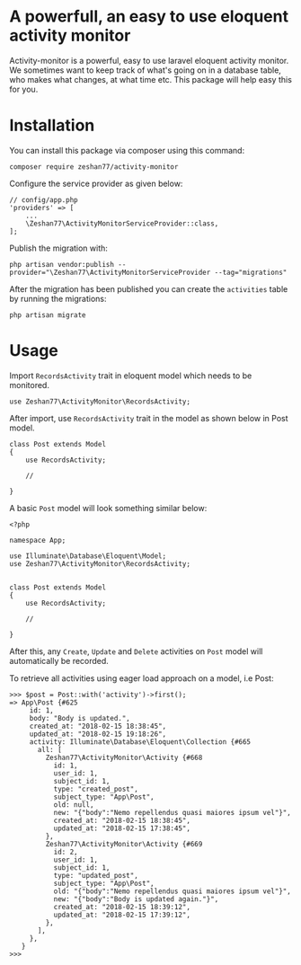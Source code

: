 # A powerfull, an easy to use eloquent activity monitor

Activity-monitor is a powerful, easy to use laravel eloquent activity monitor. We sometimes want to keep track of what's going on in a database table, who makes what changes, at what time etc. This package will help easy this for you.

# Installation
You can install this package via composer using this command:

```
composer require zeshan77/activity-monitor
```

Configure the service provider as given below:
```
// config/app.php
'providers' => [
    ...
    \Zeshan77\ActivityMonitorServiceProvider::class,
];
```

Publish the migration with:
```
php artisan vendor:publish --provider="\Zeshan77\ActivityMonitorServiceProvider --tag="migrations"
```

After the migration has been published you can create the `activities` table by running the migrations:

`php artisan migrate`


# Usage

Import `RecordsActivity` trait in eloquent model which needs to be monitored.
```
use Zeshan77\ActivityMonitor\RecordsActivity;
```

After import, use `RecordsActivity` trait in the model as shown below in Post model.
```
class Post extends Model
{
    use RecordsActivity;
    
    //
    
}
```

A basic `Post` model will look something similar below:

```
<?php

namespace App;

use Illuminate\Database\Eloquent\Model;
use Zeshan77\ActivityMonitor\RecordsActivity;


class Post extends Model
{
    use RecordsActivity;

    //

}

```
After this, any `Create`, `Update` and `Delete` activities on `Post` model will automatically be recorded.

To retrieve all activities using eager load approach on a model, i.e Post:
```
>>> $post = Post::with('activity')->first();
=> App\Post {#625
     id: 1,
     body: "Body is updated.",
     created_at: "2018-02-15 18:38:45",
     updated_at: "2018-02-15 19:18:26",
     activity: Illuminate\Database\Eloquent\Collection {#665
       all: [
         Zeshan77\ActivityMonitor\Activity {#668
           id: 1,
           user_id: 1,
           subject_id: 1,
           type: "created_post",
           subject_type: "App\Post",
           old: null,
           new: "{"body":"Nemo repellendus quasi maiores ipsum vel"}",
           created_at: "2018-02-15 18:38:45",
           updated_at: "2018-02-15 17:38:45",
         },
         Zeshan77\ActivityMonitor\Activity {#669
           id: 2,
           user_id: 1,
           subject_id: 1,
           type: "updated_post",
           subject_type: "App\Post",
           old: "{"body":"Nemo repellendus quasi maiores ipsum vel"}",
           new: "{"body":"Body is updated again."}",
           created_at: "2018-02-15 18:39:12",
           updated_at: "2018-02-15 17:39:12",
         },
       ],
     },
   }
>>> 
```

